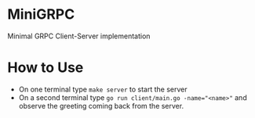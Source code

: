 # MiniGRPC
Minimal GRPC Client-Server implementation

# How to Use
- On one terminal type `make server` to start the server
- On a second terminal type `go run client/main.go -name="<name>"` and observe the greeting coming back from the server.


